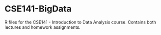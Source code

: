 # CSE141-BigData
R files for the CSE141 - Introduction to Data Analysis course. Contains both lectures and homework assignments.
